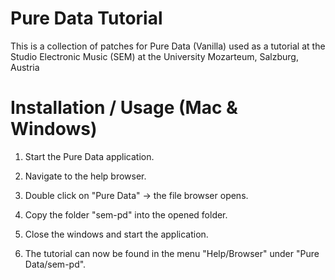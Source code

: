 # Pure Data Tutorial

This is a collection of patches for Pure Data (Vanilla) used as a tutorial
at the Studio Electronic Music (SEM) at the University Mozarteum, Salzburg, Austria

# Installation / Usage (Mac & Windows)

1. Start the Pure Data application.

2. Navigate to the help browser.

3. Double click on "Pure Data" → the file browser opens.

4. Copy the folder "sem-pd" into the opened folder.

5. Close the windows and start the application.

6. The tutorial can now be found in the menu "Help/Browser" under "Pure Data/sem-pd".
